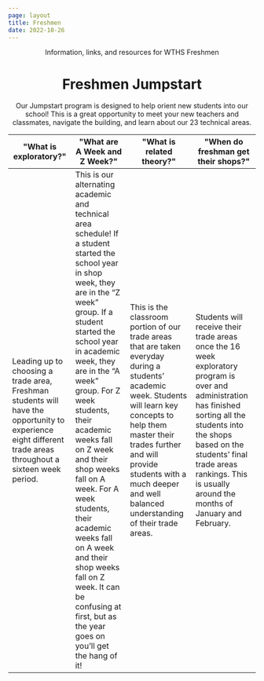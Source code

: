 ```yaml
---
page: layout
title: Freshmen
date: 2022-10-26                                                                                                                                                                                                                                                                                                                            
---
```

<p align="center"> Information, links, and resources for WTHS Freshmen</p>


<h1 align="center">Freshmen Jumpstart</h1>

<p align="center">Our Jumpstart program is designed to help orient new students into our school! This is a great opportunity to meet your new teachers and classmates, navigate the building, and learn about our 23 technical areas.</p>


|   **"What is exploratory?"** |   **"What are A Week and Z Week?"**   |   **"What is related theory?"**   |   **"When do freshman get their shops?"**   |
| ----------- | ----------- | ----------- | ----------- |
| Leading up to choosing a trade area, Freshman students will have the opportunity to experience eight different trade areas throughout a sixteen week period. |This is our alternating academic and technical area schedule! If a student started the school year in shop week, they are in the “Z week” group. If a student started the school year in academic week, they are in the “A week” group. For Z week students, their academic weeks fall on Z week and their shop weeks fall on A week. For A week students, their academic weeks fall on A week and their shop weeks fall on Z week. It can be confusing at first, but as the year goes on you’ll get the hang of it! | This is the classroom portion of our trade areas that are taken everyday during a students’ academic week. Students will learn key concepts to help them master their trades further and will provide students with a much deeper and well balanced understanding of their trade areas. | Students will receive their trade areas once the 16 week exploratory program is over and administration has finished sorting all the students into the shops based on the students’ final trade areas rankings. This is usually around the months of January and February. |